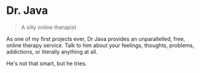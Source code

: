 # Dr. Java
> A silly online therapist

As one of my first projects ever, Dr Java provides an unparallelled, free, online therapy service.
Talk to him about your feelings, thoughts, problems, addictions, or literally anything at all.

He's not that smart, but he tries.
